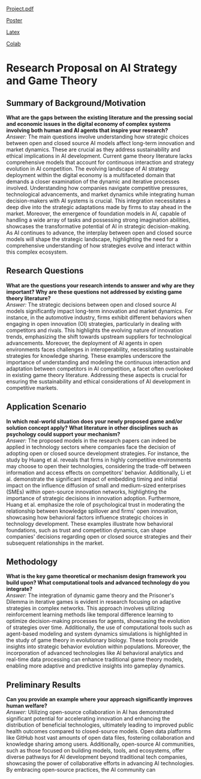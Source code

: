 [Project.pdf](CS206_Lisha_Project.pdf)

[Poster](Poster.pdf)

[Latex](Latex)

[Colab](colab)
# Research Proposal on AI Strategy and Game Theory


## Summary of Background/Motivation

**What are the gaps between the existing literature and the pressing social and economic issues in the digital economy of complex systems involving both human and AI agents that inspire your research?**  
*Answer:* The main questions involve understanding how strategic choices between open and closed source AI models affect long-term innovation and market dynamics. These are crucial as they address sustainability and ethical implications in AI development. Current game theory literature lacks comprehensive models that account for continuous interaction and strategy evolution in AI competition. The evolving landscape of AI strategy deployment within the digital economy is a multifaceted domain that demands a closer examination of the dynamic and iterative processes involved. Understanding how companies navigate competitive pressures, technological advancements, and market dynamics while integrating human decision-makers with AI systems is crucial. This integration necessitates a deep dive into the strategic adaptations made by firms to stay ahead in the market. Moreover, the emergence of foundation models in AI, capable of handling a wide array of tasks and possessing strong imagination abilities, showcases the transformative potential of AI in strategic decision-making. As AI continues to advance, the interplay between open and closed source models will shape the strategic landscape, highlighting the need for a comprehensive understanding of how strategies evolve and interact within this complex ecosystem.

## Research Questions

**What are the questions your research intends to answer and why are they important? Why are these questions not addressed by existing game theory literature?**  
*Answer:* The strategic decisions between open and closed source AI models significantly impact long-term innovation and market dynamics. For instance, in the automotive industry, firms exhibit different behaviors when engaging in open innovation (OI) strategies, particularly in dealing with competitors and rivals. This highlights the evolving nature of innovation trends, emphasizing the shift towards upstream suppliers for technological advancements. Moreover, the deployment of AI agents in open environments faces challenges in interoperability, necessitating sustainable strategies for knowledge sharing. These examples underscore the importance of understanding and modeling the continuous interaction and adaptation between competitors in AI competition, a facet often overlooked in existing game theory literature. Addressing these aspects is crucial for ensuring the sustainability and ethical considerations of AI development in competitive markets.

## Application Scenario

**In which real-world situation does your newly proposed game and/or solution concept apply? What literature in other disciplines such as psychology could support your mechanism?**  
*Answer:* The proposed models in the research papers can indeed be applied in technology sectors where companies face the decision of adopting open or closed source development strategies. For instance, the study by Huang et al. reveals that firms in highly competitive environments may choose to open their technologies, considering the trade-off between information and access effects on competitors' behavior. Additionally, Li et al. demonstrate the significant impact of embedding timing and initial impact on the influence diffusion of small and medium-sized enterprises (SMEs) within open-source innovation networks, highlighting the importance of strategic decisions in innovation adoption. Furthermore, Huang et al. emphasize the role of psychological trust in moderating the relationship between knowledge spillover and firms' open innovation, showcasing how behavioral factors influence strategic choices in technology development. These examples illustrate how behavioral foundations, such as trust and competition dynamics, can shape companies' decisions regarding open or closed source strategies and their subsequent relationships in the market.

## Methodology

**What is the key game theoretical or mechanism design framework you build upon? What computational tools and advanced technology do you integrate?**  
*Answer:* The integration of dynamic game theory and the Prisoner's Dilemma in iterative games is evident in research focusing on adaptive strategies in complex networks. This approach involves utilizing reinforcement learning methods like temporal difference learning to optimize decision-making processes for agents, showcasing the evolution of strategies over time. Additionally, the use of computational tools such as agent-based modeling and system dynamics simulations is highlighted in the study of game theory in evolutionary biology. These tools provide insights into strategic behavior evolution within populations. Moreover, the incorporation of advanced technologies like AI behavioral analytics and real-time data processing can enhance traditional game theory models, enabling more adaptive and predictive insights into gameplay dynamics.

## Preliminary Results

**Can you provide an example where your approach significantly improves human welfare?**  
*Answer:* Utilizing open-source collaboration in AI has demonstrated significant potential for accelerating innovation and enhancing the distribution of beneficial technologies, ultimately leading to improved public health outcomes compared to closed-source models. Open data platforms like GitHub host vast amounts of open data files, fostering collaboration and knowledge sharing among users. Additionally, open-source AI communities, such as those focused on building models, tools, and ecosystems, offer diverse pathways for AI development beyond traditional tech companies, showcasing the power of collaborative efforts in advancing AI technologies. By embracing open-source practices, the AI community can
